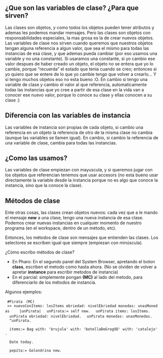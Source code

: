 ¿Que son las variables de clase? ¿Para que sirven?
--------------------------------------------------

Las clases son objetos, y como todos los objetos pueden tener atributos y ademas les podemos mandar mensajes. Pero las clases son objetos con responsabilidades especiales, la mas grosa es la de crear nuevos objetos. Las variables de clase nos sirven cuando queremos que nuestros objetos tengan alguna referencia a algun valor, que sea el mismo para todas las instancias de esa clase, y que ademas pueda cambiar (por eso usamos una variable y no una constante). Si usaramos una constante, si yo cambio ese valor despues de haber creado un objeto, el objeto no se entera que yo lo cambie, porque “recuerda” el estado que tenia cuando se creo; entonces si yo quiero que se entere de lo que yo cambie tengo que volver a crearlo... Y si tengo muchos objetos eso no esta bueno :O. En cambio si tengo una variable de clase y cambio el valor al que referencia, automaticamente todas las instancias que yo cree a partir de esa clase en la vida van a conocer ese nuevo valor, porque lo conoce su clase y ellas conocen a su clase :)

Diferencia con las variables de instancia
-----------------------------------------

Las variables de instancia son propias de cada objeto, si cambio una referencia en un objeto la referencia de otro de la misma clase no cambia (aunque las variables se llamen igual). En cambio, si cambio la referencia de una variable de clase, cambia para todas las instancias.

¿Como las usamos?
-----------------

Las variables de clase empiezan con mayuscula, y si queremos jugar con los objetos que referencian tenemos que usar accesors (no esta bueno usar directamente la variable desde la instancia porque no es algo que conoce la instancia, sino que la conoce la clase).

Métodos de clase
----------------

Ente otras cosas, las clases crean objetos nuevos: cada vez que a le mando el mensaje **new** a una clase, tengo una nueva instancia de esa clase. Podemos crear nuevas instancias en cualquier momento de nuestro programa (en el workspace, dentro de un método, etc).

Entonces, los métodos de clase son mensajes que entienden las clases. Los selectores se escriben igual que siempre (empiezan con minúscula).

¿Cómo escribo métodos de clase?

-   En Pharo: En el segundo panel del System Browser, apretando el boton **class**, escriben el metodo como hasta ahora. (No se olviden de volver a apretar **instance** para escribir metodos de instancia)
-   En el parcial: simplemente pongan **(MC)** al lado del metodo, para diferenciarlo de los métodos de instancia.

Algunos ejemplos:

` #Pirata`
` (MC)`
` >> nuevoConItems: losItems ebriedad: nivelEbriedad monedas: unasMonedas`
`    |unPirata|`
`  unPirata:= self new.`
`  unPirata items: losItems.`
`  unPirata ebriedad: nivelEbriedad.`
`  unPirata monedas: unasMonedas.`
`  ^unPirata.`

`  items:= Bag with: 'brujula' with: 'botellaDeGrogXD' with: 'catalejo'.`

`  Date today.`

`  pepita:= Golondrina new.`
